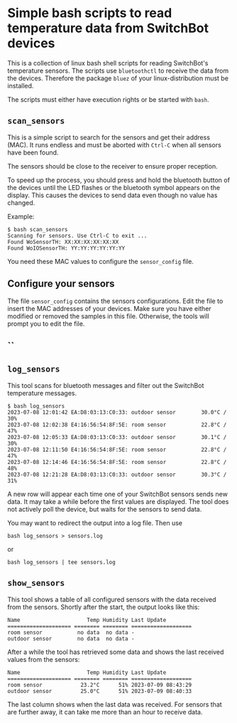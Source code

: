 # Simple bash scripts to read temperature data from SwitchBot devices

This is a collection of linux bash shell scripts for reading
SwitchBot's temperature sensors. The scripts use `bluetoothctl` to
receive the data from the devices. Therefore the package `bluez` of
your linux-distribution must be installed.

The scripts must either have execution rights or be started with `bash`.

## `scan_sensors`

This is a simple script to search for the sensors and get their
address (MAC). It runs endless and must be aborted with `Ctrl-C`
when all sensors have been found.

The sensors should be close to the receiver to ensure proper reception.

To speed up the process, you should press and hold the bluetooth
button of the devices until the LED flashes or the bluetooth symbol
appears on the display. This causes the devices to send data even
though no value has changed.

Example:
```
$ bash scan_sensors
Scanning for sensors. Use Ctrl-C to exit ...
Found WoSensorTH: XX:XX:XX:XX:XX:XX
Found WoIOSensorTH: YY:YY:YY:YY:YY:YY

```

You need these MAC values to configure the `sensor_config` file.

## Configure your sensors

The file `sensor_config` contains the sensors configurations. Edit the
file to insert the MAC addresses of your devices. Make sure you have
either modified or removed the samples in this file. Otherwise, the
tools will prompt you to edit the file.

## ``

## `log_sensors`

This tool scans for bluetooth messages and filter out the SwitchBot
temperature messages.

```
$ bash log_sensors
2023-07-08 12:01:42 EA:D8:03:13:C0:33: outdoor sensor        30.0°C / 30%
2023-07-08 12:02:38 E4:16:56:54:8F:5E: room sensor           22.8°C / 47%
2023-07-08 12:05:33 EA:D8:03:13:C0:33: outdoor sensor        30.1°C / 30%
2023-07-08 12:11:50 E4:16:56:54:8F:5E: room sensor           22.8°C / 47%
2023-07-08 12:14:46 E4:16:56:54:8F:5E: room sensor           22.8°C / 48%
2023-07-08 12:21:28 EA:D8:03:13:C0:33: outdoor sensor        30.3°C / 31%
```

A new row will appear each time one of your SwitchBot sensors sends
new data. It may take a while before the first values are
displayed. The tool does not actively poll the device, but waits for
the sensors to send data.

You may want to redirect the output into a log file. Then use
```
bash log_sensors > sensors.log
```
or
```
bash log_sensors | tee sensors.log
```

## `show_sensors`

This tool shows a table of all configured sensors with the data
received from the sensors.  Shortly after the start, the output looks
like this:

```
Name                     Temp Humidity Last Update
==================== ======== ======== ===================
room sensor           no data  no data -
outdoor sensor        no data  no data -
```

After a while the tool has retrieved some data and shows the last
received values from the sensors:

```
Name                     Temp Humidity Last Update
==================== ======== ======== ===================
room sensor            23.2°C      51% 2023-07-09 08:43:29
outdoor sensor         25.0°C      51% 2023-07-09 08:40:33
```

The last column shows when the last data was received. For sensors
that are further away, it can take me more than an hour to receive
data.
